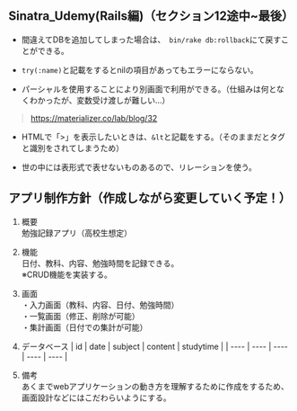 ## Sinatra_Udemy(Rails編)（セクション12途中~最後）
- 間違えてDBを追加してしまった場合は、` bin/rake db:rollback`にて戻すことができる。


- `try(:name)`と記載をするとnilの項目があってもエラーにならない。


- パーシャルを使用することにより別画面で利用ができる。（仕組みは何となくわかったが、変数受け渡しが難しい...）
> https://materializer.co/lab/blog/32


- HTMLで「>」を表示したいときは、`&lt`と記載をする。（そのままだとタグと識別をされてしまうため）


- 世の中には表形式で表せないものあるので、リレーションを使う。


## アプリ制作方針（作成しながら変更していく予定！）
1. 概要  
勉強記録アプリ（高校生想定）

2. 機能  
日付、教科、内容、勉強時間を記録できる。  
※CRUD機能を実装する。

3. 画面  
・入力画面（教科、内容、日付、勉強時間）  
・一覧画面（修正、削除が可能）  
・集計画面（日付での集計が可能）

4. データベース
|  id  |  date  |  subject  |  content  |  studytime  |
| ---- | ---- | ---- | ---- | ---- |


5. 備考  
あくまでwebアプリケーションの動き方を理解するために作成をするため、画面設計などにはこだわらいようにする。
